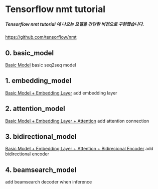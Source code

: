 # Tensorflow nmt tutorial
##### Tensorflow nmt tutorial 에 나오는 모델을 간단한 버전으로 구현했습니다.
<https://github.com/tensorflow/nmt>


## 0. basic_model
[Basic Model](image/0_basic.png)
basic seq2seq model


## 1. embedding_model
[Basic Model + Embedding Layer](image/1_embedding.png)
add embedding layer


## 2. attention_model
[Basic Model + Embedding Layer + Attention](image/2_attention.png)
add attention connection


## 3. bidirectional_model
[Basic Model + Embedding Layer + Attention + Bidirecional Encoder](image/3_bidirectional.png)
add bidirectional encoder


## 4. beamsearch_model
add beamsearch decoder when inference


